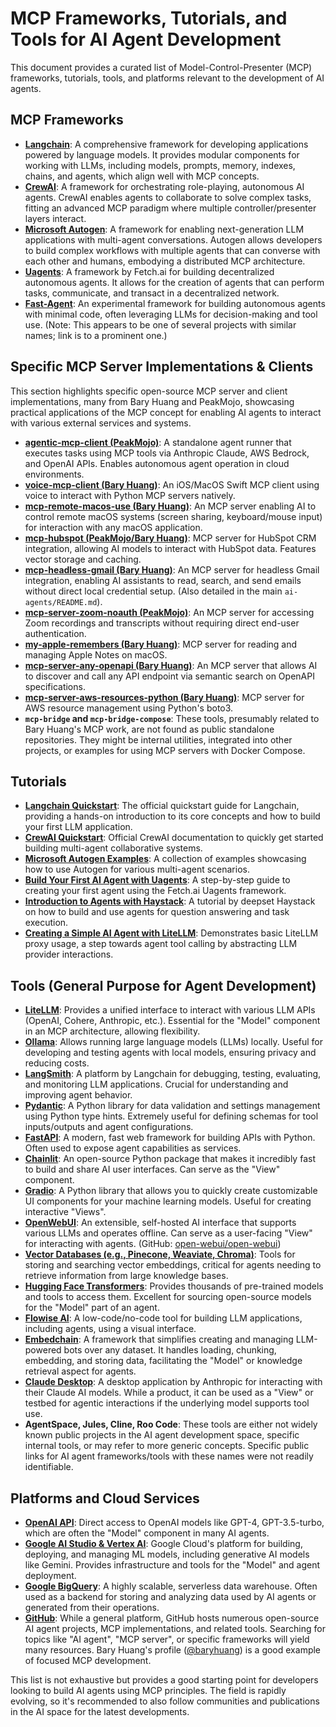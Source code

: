 # MCP Frameworks, Tutorials, and Tools for AI Agent Development

This document provides a curated list of Model-Control-Presenter (MCP) frameworks, tutorials, tools, and platforms relevant to the development of AI agents.

## MCP Frameworks

*   **[Langchain](https://www.langchain.com/)**: A comprehensive framework for developing applications powered by language models. It provides modular components for working with LLMs, including models, prompts, memory, indexes, chains, and agents, which align well with MCP concepts.
*   **[CrewAI](https://www.crewai.com/)**: A framework for orchestrating role-playing, autonomous AI agents. CrewAI enables agents to collaborate to solve complex tasks, fitting an advanced MCP paradigm where multiple controller/presenter layers interact.
*   **[Microsoft Autogen](https://microsoft.github.io/autogen/)**: A framework for enabling next-generation LLM applications with multi-agent conversations. Autogen allows developers to build complex workflows with multiple agents that can converse with each other and humans, embodying a distributed MCP architecture.
*   **[Uagents](https://fetch.ai/docs/uea/framework/uagents/)**: A framework by Fetch.ai for building decentralized autonomous agents. It allows for the creation of agents that can perform tasks, communicate, and transact in a decentralized network.
*   **[Fast-Agent](https://github.com/HumanAIGC/fastagent)**: An experimental framework for building autonomous agents with minimal code, often leveraging LLMs for decision-making and tool use. (Note: This appears to be one of several projects with similar names; link is to a prominent one.)

## Specific MCP Server Implementations & Clients

This section highlights specific open-source MCP server and client implementations, many from Bary Huang and PeakMojo, showcasing practical applications of the MCP concept for enabling AI agents to interact with various external services and systems.

*   **[agentic-mcp-client (PeakMojo)](https://github.com/peakmojo/agentic-mcp-client)**: A standalone agent runner that executes tasks using MCP tools via Anthropic Claude, AWS Bedrock, and OpenAI APIs. Enables autonomous agent operation in cloud environments.
*   **[voice-mcp-client (Bary Huang)](https://github.com/baryhuang/voice-mcp-client)**: An iOS/MacOS Swift MCP client using voice to interact with Python MCP servers natively.
*   **[mcp-remote-macos-use (Bary Huang)](https://github.com/baryhuang/mcp-remote-macos-use)**: An MCP server enabling AI to control remote macOS systems (screen sharing, keyboard/mouse input) for interaction with any macOS application.
*   **[mcp-hubspot (PeakMojo/Bary Huang)](https://github.com/peakmojo/mcp-hubspot)**: MCP server for HubSpot CRM integration, allowing AI models to interact with HubSpot data. Features vector storage and caching.
*   **[mcp-headless-gmail (Bary Huang)](https://github.com/baryhuang/mcp-headless-gmail)**: An MCP server for headless Gmail integration, enabling AI assistants to read, search, and send emails without direct local credential setup. (Also detailed in the main `ai-agents/README.md`).
*   **[mcp-server-zoom-noauth (PeakMojo)](https://github.com/peakmojo/mcp-server-zoom-noauth)**: An MCP server for accessing Zoom recordings and transcripts without requiring direct end-user authentication.
*   **[my-apple-remembers (Bary Huang)](https://github.com/baryhuang/my-apple-remembers)**: MCP server for reading and managing Apple Notes on macOS.
*   **[mcp-server-any-openapi (Bary Huang)](https://github.com/baryhuang/mcp-server-any-openapi)**: An MCP server that allows AI to discover and call any API endpoint via semantic search on OpenAPI specifications.
*   **[mcp-server-aws-resources-python (Bary Huang)](https://github.com/baryhuang/mcp-server-aws-resources-python)**: MCP server for AWS resource management using Python's boto3.
*   **`mcp-bridge` and `mcp-bridge-compose`**: These tools, presumably related to Bary Huang's MCP work, are not found as public standalone repositories. They might be internal utilities, integrated into other projects, or examples for using MCP servers with Docker Compose.

## Tutorials

*   **[Langchain Quickstart](https://python.langchain.com/docs/get_started/quickstart)**: The official quickstart guide for Langchain, providing a hands-on introduction to its core concepts and how to build your first LLM application.
*   **[CrewAI Quickstart](https://docs.crewai.com/quickstart/)**: Official CrewAI documentation to quickly get started building multi-agent collaborative systems.
*   **[Microsoft Autogen Examples](https://microsoft.github.io/autogen/docs/Examples/AutoGen-Agent)**: A collection of examples showcasing how to use Autogen for various multi-agent scenarios.
*   **[Build Your First AI Agent with Uagents](https://fetch.ai/docs/uea/guides/general/intro-to-uagent-course/build-your-first-uagent/)**: A step-by-step guide to creating your first agent using the Fetch.ai Uagents framework.
*   **[Introduction to Agents with Haystack](https://haystack.deepset.ai/tutorials/23_introducing_agents)**: A tutorial by deepset Haystack on how to build and use agents for question answering and task execution.
*   **[Creating a Simple AI Agent with LiteLLM](https://docs.litellm.ai/docs/simple_proxy#example-usage-1)**: Demonstrates basic LiteLLM proxy usage, a step towards agent tool calling by abstracting LLM provider interactions.

## Tools (General Purpose for Agent Development)

*   **[LiteLLM](https://litellm.ai/)**: Provides a unified interface to interact with various LLM APIs (OpenAI, Cohere, Anthropic, etc.). Essential for the "Model" component in an MCP architecture, allowing flexibility.
*   **[Ollama](https://ollama.com/)**: Allows running large language models (LLMs) locally. Useful for developing and testing agents with local models, ensuring privacy and reducing costs.
*   **[LangSmith](https://www.langchain.com/langsmith)**: A platform by Langchain for debugging, testing, evaluating, and monitoring LLM applications. Crucial for understanding and improving agent behavior.
*   **[Pydantic](https://pydantic-docs.helpmanual.io/)**: A Python library for data validation and settings management using Python type hints. Extremely useful for defining schemas for tool inputs/outputs and agent configurations.
*   **[FastAPI](https://fastapi.tiangolo.com/)**: A modern, fast web framework for building APIs with Python. Often used to expose agent capabilities as services.
*   **[Chainlit](https://chainlit.io/)**: An open-source Python package that makes it incredibly fast to build and share AI user interfaces. Can serve as the "View" component.
*   **[Gradio](https://www.gradio.app/)**: A Python library that allows you to quickly create customizable UI components for your machine learning models. Useful for creating interactive "Views".
*   **[OpenWebUI](https://openwebui.com/)**: An extensible, self-hosted AI interface that supports various LLMs and operates offline. Can serve as a user-facing "View" for interacting with agents. (GitHub: [open-webui/open-webui](https://github.com/open-webui/open-webui))
*   **[Vector Databases (e.g., Pinecone, Weaviate, Chroma)](https://www.pinecone.io/)**: Tools for storing and searching vector embeddings, critical for agents needing to retrieve information from large knowledge bases.
*   **[Hugging Face Transformers](https://huggingface.co/docs/transformers/index)**: Provides thousands of pre-trained models and tools to access them. Excellent for sourcing open-source models for the "Model" part of an agent.
*   **[Flowise AI](https://flowiseai.com/)**: A low-code/no-code tool for building LLM applications, including agents, using a visual interface.
*   **[Embedchain](https://embedchain.ai/)**: A framework that simplifies creating and managing LLM-powered bots over any dataset. It handles loading, chunking, embedding, and storing data, facilitating the "Model" or knowledge retrieval aspect for agents.
*   **[Claude Desktop](https://www.anthropic.com/claude#claude-app)**: A desktop application by Anthropic for interacting with their Claude AI models. While a product, it can be used as a "View" or testbed for agentic interactions if the underlying model supports tool use.
*   **AgentSpace, Jules, Cline, Roo Code**: These tools are either not widely known public projects in the AI agent development space, specific internal tools, or may refer to more generic concepts. Specific public links for AI agent frameworks/tools with these names were not readily identifiable.

## Platforms and Cloud Services

*   **[OpenAI API](https://platform.openai.com/docs/api-reference)**: Direct access to OpenAI models like GPT-4, GPT-3.5-turbo, which are often the "Model" component in many AI agents.
*   **[Google AI Studio & Vertex AI](https://cloud.google.com/vertex-ai/docs/generative-ai/ai-studio/overview)**: Google Cloud's platform for building, deploying, and managing ML models, including generative AI models like Gemini. Provides infrastructure and tools for the "Model" and agent deployment.
*   **[Google BigQuery](https://cloud.google.com/bigquery)**: A highly scalable, serverless data warehouse. Often used as a backend for storing and analyzing data used by AI agents or generated from their operations.
*   **[GitHub](https://github.com/)**: While a general platform, GitHub hosts numerous open-source AI agent projects, MCP implementations, and related tools. Searching for topics like "AI agent", "MCP server", or specific frameworks will yield many resources. Bary Huang's profile ([@baryhuang](https://github.com/baryhuang)) is a good example of focused MCP development.

This list is not exhaustive but provides a good starting point for developers looking to build AI agents using MCP principles.
The field is rapidly evolving, so it's recommended to also follow communities and publications in the AI space for the latest developments.
